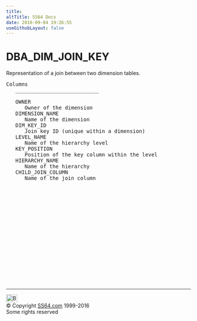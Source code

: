 ```yaml
---
title:
altTitle: SS64 Docs
date: 2016-09-04 19:26:55
useGithubLayout: false
---
```

<!-- #BeginLibraryItem "/Library/head_orad.lbi" --><!-- #EndLibraryItem --><h1>DBA_DIM_JOIN_KEY </h1><p> Representation of a join between two dimension tables.  </p> 
 
<pre>Columns
   ___________________________
 
   OWNER
      Owner of the dimension
   DIMENSION_NAME
      Name of the dimension
   DIM_KEY_ID
      Join key ID (unique within a dimension)
   LEVEL_NAME
      Name of the hierarchy level
   KEY_POSITION
      Position of the key column within the level
   HIERARCHY_NAME
      Name of the hierarchy
   CHILD_JOIN_COLUMN
      Name of the join column

</pre><!-- #BeginLibraryItem "/Library/foot_orad.lbi" --><p>
<!-- oracle-footer -->
<ins class="adsbygoogle" style="display:inline-block;width:300px;height:250px" data-ad-client="ca-pub-6140977852749469" data-ad-slot="4275490898"></ins>
<script>
(adsbygoogle = window.adsbygoogle || []).push({});
</script></p>
<hr>
<div id="bl" class="footer"><a href="DBA_DIM_JOIN_KEY.html#"><img src="../images/top.png" width="30" height="22" alt="Back to the Top"></a></div>
<div id="br" class="footer, tagline">© Copyright <a href="../index.html">SS64.com</a> 1999-2016<br>
Some rights reserved</div>
<!-- #EndLibraryItem -->

